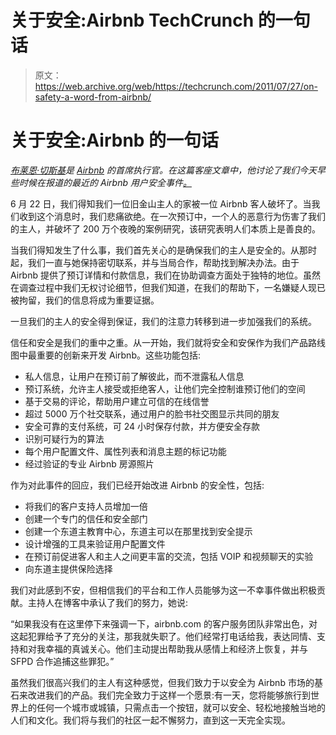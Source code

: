 # 关于安全:Airbnb TechCrunch 的一句话

> 原文：<https://web.archive.org/web/https://techcrunch.com/2011/07/27/on-safety-a-word-from-airbnb/>

# 关于安全:Airbnb 的一句话

*[布莱恩·切斯基](https://web.archive.org/web/20230210095211/http://www.crunchbase.com/person/brian-chesky)是 [Airbnb](https://web.archive.org/web/20230210095211/http://www.airbnb.com/) 的首席执行官。在这篇客座文章中，他讨论了我们今天早些时候在报道的最近的 Airbnb 用户安全事件[。](https://web.archive.org/web/20230210095211/https://techcrunch.com/2011/07/27/the-moment-of-truth-for-airbnb-as-users-home-is-utterly-trashed/)*

6 月 22 日，我们得知我们一位旧金山主人的家被一位 Airbnb 客人破坏了。当我们收到这个消息时，我们悲痛欲绝。在一次预订中，一个人的恶意行为伤害了我们的主人，并破坏了 200 万个夜晚的案例研究，该研究表明人们本质上是善良的。

当我们得知发生了什么事，我们首先关心的是确保我们的主人是安全的。从那时起，我们一直与她保持密切联系，并与当局合作，帮助找到解决办法。由于 Airbnb 提供了预订详情和付款信息，我们在协助调查方面处于独特的地位。虽然在调查过程中我们无权讨论细节，但我们知道，在我们的帮助下，一名嫌疑人现已被拘留，我们的信息将成为重要证据。

一旦我们的主人的安全得到保证，我们的注意力转移到进一步加强我们的系统。

信任和安全是我们的重中之重。从一开始，我们就将安全和安保作为我们产品路线图中最重要的创新来开发 Airbnb。这些功能包括:

*   私人信息，让用户在预订前了解彼此，而不泄露私人信息
*   预订系统，允许主人接受或拒绝客人，让他们完全控制谁预订他们的空间
*   基于交易的评论，帮助用户建立可信的在线信誉
*   超过 5000 万个社交联系，通过用户的脸书社交图显示共同的朋友
*   安全可靠的支付系统，可 24 小时保存付款，并方便安全存款
*   识别可疑行为的算法
*   每个用户配置文件、属性列表和消息主题的标记功能
*   经过验证的专业 Airbnb 房源照片

作为对此事件的回应，我们已经开始改进 Airbnb 的安全性，包括:

*   将我们的客户支持人员增加一倍
*   创建一个专门的信任和安全部门
*   创建一个东道主教育中心，东道主可以在那里找到安全提示
*   设计增强的工具来验证用户配置文件
*   在预订前促进客人和主人之间更丰富的交流，包括 VOIP 和视频聊天的实验
*   向东道主提供保险选择

我们对此感到不安，但相信我们的平台和工作人员能够为这一不幸事件做出积极贡献。主持人在博客中承认了我们的努力，她说:

“如果我没有在这里停下来强调一下，airbnb.com 的客户服务团队非常出色，对这起犯罪给予了充分的关注，那我就失职了。他们经常打电话给我，表达同情、支持和对我幸福的真诚关心。他们主动提出帮助我从感情上和经济上恢复，并与 SFPD 合作追捕这些罪犯。”

虽然我们很高兴我们的主人有这种感觉，但我们致力于以安全为 Airbnb 市场的基石来改进我们的产品。我们完全致力于这样一个愿景:有一天，您将能够旅行到世界上的任何一个城市或城镇，只需点击一个按钮，就可以安全、轻松地接触当地的人们和文化。我们将与我们的社区一起不懈努力，直到这一天完全实现。